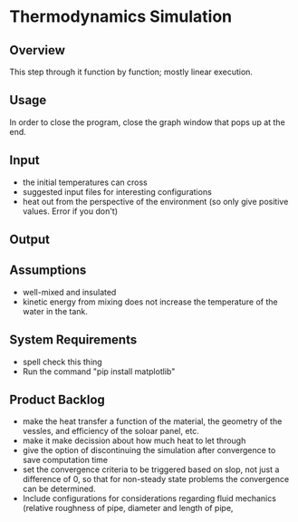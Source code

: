 # Thermodynamics Simulation

## Overview
This
step through it function by function; mostly linear execution.

## Usage

In order to close the program, close the graph window that pops up at the end.

## Input
- the initial temperatures can cross
- suggested input files for interesting configurations
- heat out from the perspective of the environment (so only give positive values. Error if you don't)

## Output

## Assumptions
- well-mixed and insulated
- kinetic energy from mixing does not increase the temperature of the water in the tank.

## System Requirements
- spell check this thing
- Run the command "pip install matplotlib"

## Product Backlog
- make the heat transfer a function of the material, the geometry of the vessles, and efficiency of the soloar panel, etc.
- make it make decission about how much heat to let through
- give the option of discontinuing the simulation after convergence to save computation time
- set the convergence criteria to be triggered based on slop, not just a difference of 0, so that for non-steady state problems the convergence can be determined.
- Include configurations for considerations regarding fluid mechanics (relative roughness of pipe, diameter and length of pipe,